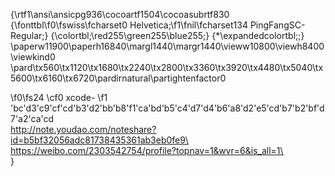 {\rtf1\ansi\ansicpg936\cocoartf1504\cocoasubrtf830
{\fonttbl\f0\fswiss\fcharset0 Helvetica;\f1\fnil\fcharset134 PingFangSC-Regular;}
{\colortbl;\red255\green255\blue255;}
{\*\expandedcolortbl;;}
\paperw11900\paperh16840\margl1440\margr1440\vieww10800\viewh8400\viewkind0
\pard\tx560\tx1120\tx1680\tx2240\tx2800\tx3360\tx3920\tx4480\tx5040\tx5600\tx6160\tx6720\pardirnatural\partightenfactor0

\f0\fs24 \cf0 xcode-
\f1 \'bc\'d3\'c9\'cf\'cd\'b3\'d2\'bb\'b8\'f1\'ca\'bd\'b5\'c4\'d7\'d4\'b6\'a8\'d2\'e5\'cd\'b7\'b2\'bf\'d7\'a2\'ca\'cd\
http://note.youdao.com/noteshare?id=b5bf32056adc81738435361ab3eb0fe9\
https://weibo.com/2303542754/profile?topnav=1&wvr=6&is_all=1\
\
}